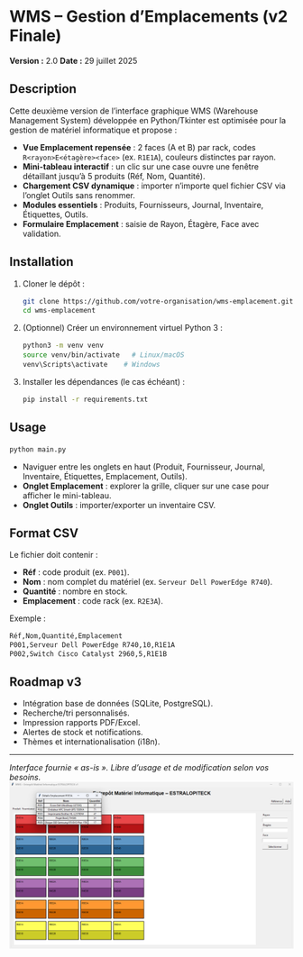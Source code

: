 # WMS – Gestion d’Emplacements (v2 Finale)

**Version :** 2.0
**Date :** 29 juillet 2025

## Description

Cette deuxième version de l’interface graphique WMS (Warehouse Management System) développée en Python/Tkinter est optimisée pour la gestion de matériel informatique et propose :

* **Vue Emplacement repensée** : 2 faces (A et B) par rack, codes `R<rayon>E<étagère><face>` (ex. `R1E1A`), couleurs distinctes par rayon.
* **Mini-tableau interactif** : un clic sur une case ouvre une fenêtre détaillant jusqu’à 5 produits (Réf, Nom, Quantité).
* **Chargement CSV dynamique** : importer n’importe quel fichier CSV via l’onglet Outils sans renommer.
* **Modules essentiels** : Produits, Fournisseurs, Journal, Inventaire, Étiquettes, Outils.
* **Formulaire Emplacement** : saisie de Rayon, Étagère, Face avec validation.

## Installation

1. Cloner le dépôt :

   ```bash
   git clone https://github.com/votre-organisation/wms-emplacement.git
   cd wms-emplacement
   ```
2. (Optionnel) Créer un environnement virtuel Python 3 :

   ```bash
   python3 -m venv venv
   source venv/bin/activate   # Linux/macOS
   venv\Scripts\activate    # Windows
   ```
3. Installer les dépendances (le cas échéant) :

   ```bash
   pip install -r requirements.txt
   ```

## Usage

```bash
python main.py
```

* Naviguer entre les onglets en haut (Produit, Fournisseur, Journal, Inventaire, Étiquettes, Emplacement, Outils).
* **Onglet Emplacement** : explorer la grille, cliquer sur une case pour afficher le mini-tableau.
* **Onglet Outils** : importer/exporter un inventaire CSV.

## Format CSV

Le fichier doit contenir :

* **Réf** : code produit (ex. `P001`).
* **Nom** : nom complet du matériel (ex. `Serveur Dell PowerEdge R740`).
* **Quantité** : nombre en stock.
* **Emplacement** : code rack (ex. `R2E3A`).

Exemple :

```csv
Réf,Nom,Quantité,Emplacement
P001,Serveur Dell PowerEdge R740,10,R1E1A
P002,Switch Cisco Catalyst 2960,5,R1E1B
```

## Roadmap v3

* Intégration base de données (SQLite, PostgreSQL).
* Recherche/tri personnalisés.
* Impression rapports PDF/Excel.
* Alertes de stock et notifications.
* Thèmes et internationalisation (i18n).

---

*Interface fournie « as-is ». Libre d’usage et de modification selon vos besoins.*
![alt text](image-1.png)